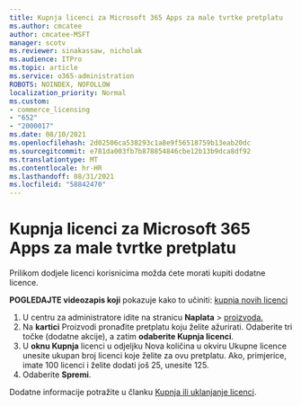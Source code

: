 ```yaml
---
title: Kupnja licenci za Microsoft 365 Apps za male tvrtke pretplatu
ms.author: cmcatee
author: cmcatee-MSFT
manager: scotv
ms.reviewer: sinakassaw, nicholak
ms.audience: ITPro
ms.topic: article
ms.service: o365-administration
ROBOTS: NOINDEX, NOFOLLOW
localization_priority: Normal
ms.custom:
- commerce_licensing
- "652"
- "2000017"
ms.date: 08/10/2021
ms.openlocfilehash: 2d02506ca538293c1a8e9f56518759b13eab20dc
ms.sourcegitcommit: e781da003fb7b878854846cbe12b13b9dca8df92
ms.translationtype: MT
ms.contentlocale: hr-HR
ms.lasthandoff: 08/31/2021
ms.locfileid: "58842470"
---
```

# <a name="how-to-buy-licenses-for-your-microsoft-365-apps-for-business-subscription"></a>Kupnja licenci za Microsoft 365 Apps za male tvrtke pretplatu

Prilikom dodjele licenci korisnicima možda ćete morati kupiti dodatne licence.

**POGLEDAJTE videozapis koji** pokazuje kako to učiniti: [kupnja novih licenci](https://go.microsoft.com/fwlink/p/?linkid=2154857)
  
1. U centru za administratore idite na stranicu **Naplata**  >  [proizvoda.](https://go.microsoft.com/fwlink/p/?linkid=842054)
2. Na **kartici** Proizvodi pronađite pretplatu koju želite ažurirati. Odaberite tri točke (dodatne akcije), a zatim **odaberite Kupnja licenci**.
3. U **oknu Kupnja**  licenci u  odjeljku Nova količina u okviru Ukupne licence unesite ukupan broj licenci koje želite za ovu pretplatu. Ako, primjerice, imate 100 licenci i želite dodati još 25, unesite 125.
4. Odaberite **Spremi**.

Dodatne informacije potražite u članku [Kupnja ili uklanjanje licenci](https://docs.microsoft.com/microsoft-365/commerce/licenses/buy-licenses).